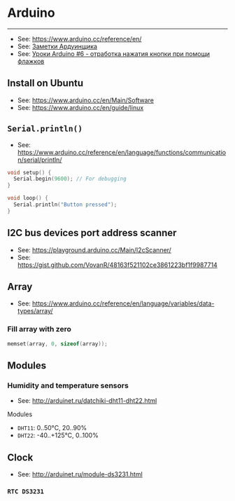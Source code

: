 # Arduino

----

- See: https://www.arduino.cc/reference/en/
- See: [Заметки Ардуинщика](https://www.youtube.com/channel/UC4axiS76D784-ofoTdo5zOA/videos)
- See: [Уроки Arduino #6 - отработка нажатия кнопки при помощи флажков](https://www.youtube.com/watch?v=sLRjMJv1SSs)


## Install on Ubuntu

- See: https://www.arduino.cc/en/Main/Software
- See: https://www.arduino.cc/en/guide/linux


## `Serial.println()`

- See: https://www.arduino.cc/reference/en/language/functions/communication/serial/println/

```ino
void setup() {
  Serial.begin(9600); // For debugging
}

void loop() {
  Serial.println("Button pressed");
}
```

## I2C bus devices port address scanner

- See: https://playground.arduino.cc/Main/I2cScanner/
- See: https://gist.github.com/VovanR/48163f521102ce3861223bf1f9987714


## Array

- See: https://www.arduino.cc/reference/en/language/variables/data-types/array/


### Fill array with zero

```ino
memset(array, 0, sizeof(array));
```


## Modules
### Humidity and temperature sensors

-  See: http://arduinet.ru/datchiki-dht11-dht22.html

Modules
- `DHT11`: 0..50°С, 20..90%
- `DHT22`: -40..+125°С, 0..100%


## Clock

- See: http://arduinet.ru/module-ds3231.html

### `RTC DS3231`
